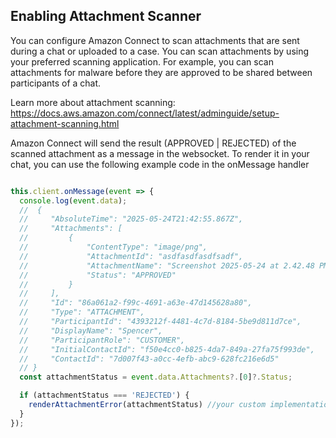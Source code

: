 ## Enabling Attachment Scanner

You can configure Amazon Connect to scan attachments that are sent during a chat or uploaded to a case. You can scan attachments by using your preferred scanning application. For example, you can scan attachments for malware before they are approved to be shared between participants of a chat.

Learn more about attachment scanning: https://docs.aws.amazon.com/connect/latest/adminguide/setup-attachment-scanning.html

Amazon Connect will send the result (APPROVED | REJECTED) of the scanned attachment as a message in the websocket. To render it in your chat, you can use the following example code in the onMessage handler

```js

this.client.onMessage(event => {
  console.log(event.data);
  //  {
  //     "AbsoluteTime": "2025-05-24T21:42:55.867Z",
  //     "Attachments": [
  //         {
  //             "ContentType": "image/png",
  //             "AttachmentId": "asdfasdfasdfsadf",
  //             "AttachmentName": "Screenshot 2025-05-24 at 2.42.48 PM.png",
  //             "Status": "APPROVED"
  //         }
  //     ],
  //     "Id": "86a061a2-f99c-4691-a63e-47d145628a80",
  //     "Type": "ATTACHMENT",
  //     "ParticipantId": "4393212f-4481-4c7d-8184-5be9d811d7ce",
  //     "DisplayName": "Spencer",
  //     "ParticipantRole": "CUSTOMER",
  //     "InitialContactId": "f50e4cc0-b825-4da7-849a-27fa75f993de",
  //     "ContactId": "7d007f43-a0cc-4efb-abc9-628fc216e6d5"
  // }
  const attachmentStatus = event.data.Attachments?.[0]?.Status;

  if (attachmentStatus === 'REJECTED') {
    renderAttachmentError(attachmentStatus) //your custom implementation
  }
});
```
